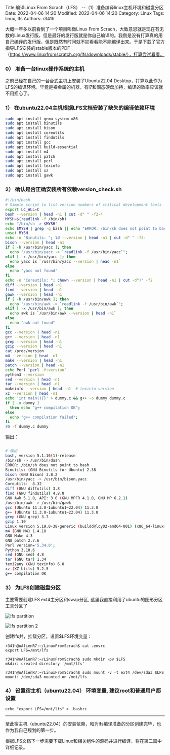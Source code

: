 Title:编译Linux From Scrach（LFS） --（1）准备编译linux主机环境和磁盘分区
Date: 2022-04-06 14:20
Modified: 2022-04-06 14:20
Category: Linux
Tags: linux, lfs
Authors: r341h

大概一年多以前看到了一个项目叫做Linux From Scrach，大致意思就是现在有无数的Linux发行版，但是最好的发行版就是你自己编译的。我倒是没有打算真的用自己编译的发行版，但是既然有时间就不妨看看能不能编译出来。于是下载了官方指导LFS安装的stable版本的PDF（https://www.linuxfromscratch.org/lfs/downloads/stable/），打算尝试看看。

### 0） 准备一台linux操作系统的主机

之前已经在自己的一台台式主机上安装了Ubuntu22.04 Desktop，打算以此作为LFS的编译环境。毕竟是裸金属的机器，有i7和固态硬盘加持，编译的效率应该就不用担心了。

### 1） 在ubuntu22.04主机根据LFS文档安装了缺失的编译依赖环境

```bash
sudo apt install qemu-system-x86
sudo apt install binutils
sudo apt install bison
sudo apt install coreutils
sudo apt install findutils
sudo apt install gcc
sudo apt install build-essential 
sudo apt install m4
sudo apt install patch
sudo apt install perl
sudo apt install texinfo
sudo apt install xz
sudo apt install gawk
```

### 2） 确认是否正确安装所有依赖version_check.sh

```bash
#!/bin/bash
# Simple script to list version numbers of critical development tools
export LC_ALL=C
bash --version | head -n1 | cut -d" " -f2-4
MYSH=$(readlink -f /bin/sh)
echo "/bin/sh -> $MYSH"
echo $MYSH | grep -q bash || echo "ERROR: /bin/sh does not point to bash"
unset MYSH
echo -n "Binutils: "; ld --version | head -n1 | cut -d" " -f3-
bison --version | head -n1
if [ -h /usr/bin/yacc ]; then
  echo "/usr/bin/yacc -> `readlink -f /usr/bin/yacc`";
elif [ -x /usr/bin/yacc ]; then
  echo yacc is `/usr/bin/yacc --version | head -n1`
else
  echo "yacc not found"
fi
echo -n "Coreutils: "; chown --version | head -n1 | cut -d")" -f2
diff --version | head -n1
find --version | head -n1
gawk --version | head -n1
if [ -h /usr/bin/awk ]; then
  echo "/usr/bin/awk -> `readlink -f /usr/bin/awk`";
elif [ -x /usr/bin/awk ]; then
  echo awk is `/usr/bin/awk --version | head -n1`
else
  echo "awk not found"
fi
gcc --version | head -n1
g++ --version | head -n1
grep --version | head -n1
gzip --version | head -n1
cat /proc/version
m4 --version | head -n1
make --version | head -n1
patch --version | head -n1
echo Perl `perl -V:version`
python3 --version
sed --version | head -n1
tar --version | head -n1
makeinfo --version | head -n1  # texinfo version
xz --version | head -n1
echo 'int main(){}' > dummy.c && g++ -o dummy dummy.c
if [ -x dummy ]
  then echo "g++ compilation OK";
else 
  echo "g++ compilation failed"; 
fi 
rm -f dummy.c dummy
```

输出：

```bash

# 输出
bash, version 5.1.16(1)-release
/bin/sh -> /usr/bin/dash
ERROR: /bin/sh does not point to bash
Binutils: (GNU Binutils for Ubuntu) 2.38
bison (GNU Bison) 3.8.2
/usr/bin/yacc -> /usr/bin/bison.yacc
Coreutils:  8.32
diff (GNU diffutils) 3.8
find (GNU findutils) 4.8.0
GNU Awk 5.1.0, API: 3.0 (GNU MPFR 4.1.0, GNU MP 6.2.1)
/usr/bin/awk -> /usr/bin/gawk
gcc (Ubuntu 11.3.0-1ubuntu1~22.04) 11.3.0
g++ (Ubuntu 11.3.0-1ubuntu1~22.04) 11.3.0
grep (GNU grep) 3.7
gzip 1.10
Linux version 5.19.0-38-generic (buildd@lcy02-amd64-001) (x86_64-linux-gnu-gcc (Ubuntu 11.3.0-1ubuntu1~22.04) 11.3.0, GNU ld (GNU Binutils for Ubuntu) 2.38) #39~22.04.1-Ubuntu SMP PREEMPT_DYNAMIC Fri Mar 17 21:16:15 UTC 2
m4 (GNU M4) 1.4.18
GNU Make 4.3
GNU patch 2.7.6
Perl version='5.34.0';
Python 3.10.6
sed (GNU sed) 4.8
tar (GNU tar) 1.34
texi2any (GNU texinfo) 6.8
xz (XZ Utils) 5.2.5
g++ compilation OK
```

### 3） 为LFS创建磁盘分区

主要需要创建LFS ext4主分区和swap分区, 这里我直接利用了ubuntu的图形分区工具分区了

![lfs partition]({static}/images/lfs1.png)

![lfs partition 2]({static}/images/lfs1-2.png)

创建lfs并，挂载分区，设置$LFS环境变量：
```
r341h@uAlienR7:~/LinuxFromScrach$ cat .envrc
export LFS=/mnt/lfs

r341h@uAlienR7:~/LinuxFromScrach$ sudo mkdir -pv $LFS
mkdir: created directory '/mnt/lfs'

r341h@uAlienR7:~/LinuxFromScrach$ sudo mount -v -t ext4 /dev/sda3 $LFS
mount: /dev/sda3 mounted on /mnt/lfs
```


### 4） 设置宿主机（ubuntu22.04） 环境变量, 建议root和普通用户都设置

```
echo "export LFS=/mnt/lfs" > .bashrc
```

---

至此宿主机（ubuntu22.04）的安装依赖，和为lfs编译准备的分区创建完毕，也作为我自己规划的第一步。

根据LFS文档下一步需要下载Linux和相关组件的源码并进行编译，将在第二篇中详细记录。